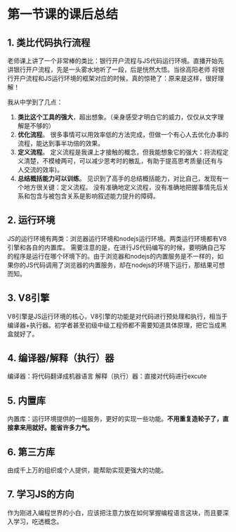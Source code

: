# 第一节课的课后总结


## 1. 类比代码执行流程
老师课上讲了一个非常棒的类比：银行开户流程与JS代码运行环境。直播开始先讲银行开户流程，先是一头雾水地听了一段，后是恍然大悟。当徐高阳老师
将银行开户流程和JS运行环境的框架对应的时候，真的惊艳了：原来是这样，很好理解！

我从中学到了几点：
1. **类比这个工具的强大**，超出想象。（亲身感受才明白它的威力，仅仅从文字理解是不够的）
2. **优化流程**。 很多事情可以用效率低的方法完成，但做一个有心人去优化办事的流程，能达到事半功倍的效果。
1. **定义流程**。 定义流程是我课上才接触的概念，但我能想象它的强大：将流程定义清楚，不模棱两可，可以减少思考时的散乱，有助于提高思考质量(还有与人交流的效率)。
2. **总结概括能力可以训练**。 见识到了高手的总结概括能力，对比自己，发现有一个地方很关键：定义流程。
没有准确地定义流程，没有准确地把握事情先后关系和包含与被包含关系是影响叙述能力提升的障碍。


## 2. 运行环境
JS的运行环境有两类：浏览器运行环境和nodejs运行环境。两类运行环境都有V8引擎和各自的内置库。
需要注意的是，在进行JS代码编写的时候，要明确自己写的程序是运行在哪个环境下的。由于浏览器和nodejs的内置服务是不一样的，如果你的JS代码调用了浏览器的内置服务，却在nodejs的环境下运行，那结果可想而知。

## 3. V8引擎
V8引擎是JS运行环境的核心，V8引擎的功能是对代码进行预处理和执行，相当于编译器+执行器。初学者甚至初级中级工程师都不需要知道具体原理，把它当成黑盒就好了。

## 4. 编译器/解释（执行）器 
编译器：将代码翻译成机器语言
解释（执行）器：直接对代码进行excute

## 5. 内置库
内置库：运行环境提供的一组服务，更好的实现一些功能。**不用重复造轮子了，直接拿来用就好。能省许多力气。**

## 6. 第三方库
由成千上万的组织或个人提供，能帮助实现更强大的功能。

## 7. 学习JS的方向
作为刚进入编程世界的小白，应该把注意力放在如何掌握编程语言这块，而且要深入学习，吃透概念。
